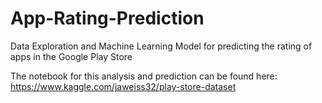 # App-Rating-Prediction
Data Exploration and Machine Learning Model for predicting the rating of apps in the Google Play Store

The notebook for this analysis and prediction can be found here:
https://www.kaggle.com/jaweiss32/play-store-dataset

